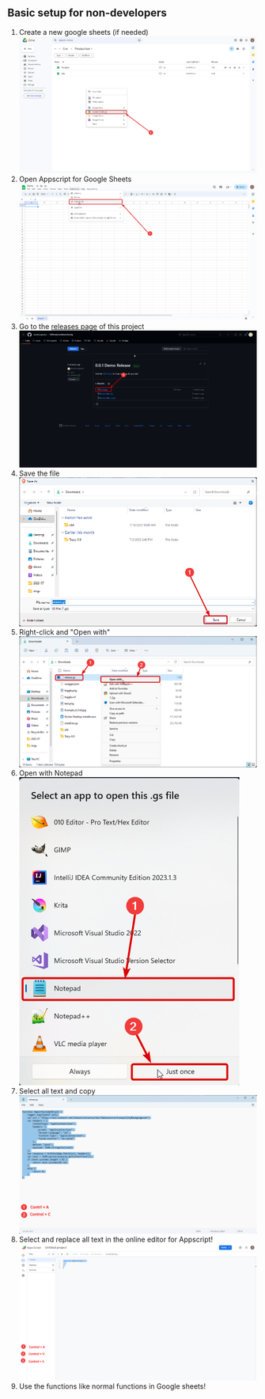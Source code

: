 ## Basic setup for non-developers
1. Create a new google sheets (if needed)
![](https://raw.githubusercontent.com/Jacobboogiebear/EVEProductionSheetsTooling/master/imgs/s1.png)
2. Open Appscript for Google Sheets
![](https://raw.githubusercontent.com/Jacobboogiebear/EVEProductionSheetsTooling/master/imgs/s2.png)
3. Go to the [releases page](https://github.com/Jacobboogiebear/EVEProductionSheetsTooling/releases) of this project
![](https://raw.githubusercontent.com/Jacobboogiebear/EVEProductionSheetsTooling/master/imgs/s3.png)
4. Save the file
![](https://raw.githubusercontent.com/Jacobboogiebear/EVEProductionSheetsTooling/master/imgs/s4.png)
5. Right-click and "Open with"
![](https://raw.githubusercontent.com/Jacobboogiebear/EVEProductionSheetsTooling/master/imgs/s5.png)
6. Open with Notepad
![](https://raw.githubusercontent.com/Jacobboogiebear/EVEProductionSheetsTooling/master/imgs/s6.png)
7. Select all text and copy
![](https://raw.githubusercontent.com/Jacobboogiebear/EVEProductionSheetsTooling/master/imgs/s7.png)
8. Select and replace all text in the online editor for Appscript!
![](https://raw.githubusercontent.com/Jacobboogiebear/EVEProductionSheetsTooling/master/imgs/s8.png)
9. Use the functions like normal functions in Google sheets!